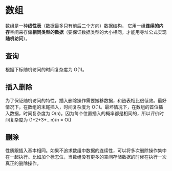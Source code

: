 # 数组

数组是一种**线性表**（数据最多只有前后二个方向）数据结构， 它用一组**连续的内存**空间来存储**相同类型的数据**（要保证数据类型的大小相同，才能用寻址公式实现**随机访问**）。



## 查询

根据下标随机访问的时间复杂度为 O(1)。



## 插入删除

为了保证随机访问的特性，插入删除操作需要搬移数据，和链表相比很低效。最好情况下，在数组的末尾插入，时间复杂度为 O(1)。最坏情况下，在数组的首位插入数据，时间复杂度为 O(n)。因为每个位置插入的概率都是相同的，所以评价时间复杂度为 (1+2+3+...n)/n = O()



## 删除

性质跟插入基本相同。如果不追求数组中数据的连续性，可以将多次删除操作集中在一起执行。比如加个标志位，当数组没有更多的空间存储数据的时候在执行一次真正的删除操作。

